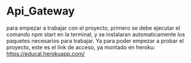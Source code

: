 # Api_Gateway

para empezar a trabajar con el proyecto, primero se debe ejecutar el comando npm start en la terminal, y se instalaran automaticamente los paquetes necesarios para trabajar.
Ya para poder empezar a probar el proyecto, este es el link de acceso, ya montado en heroku:
https://educal.herokuapp.com/
